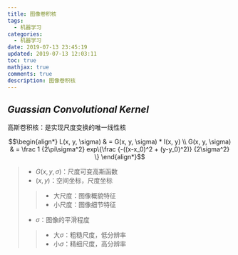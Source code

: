 ```yaml
---
title: 图像卷积核
tags:
  - 机器学习
categories:
  - 机器学习
date: 2019-07-13 23:45:19
updated: 2019-07-13 12:03:11
toc: true
mathjax: true
comments: true
description: 图像卷积核
---
```


##	*Guassian Convolutional Kernel*

高斯卷积核：是实现尺度变换的唯一线性核

$$\begin{align*}
L(x, y, \sigma) & = G(x, y, \sigma) * I(x, y) \\
G(x, y, \sigma) & = \frac 1 {2\pi\sigma^2}
	exp\{\frac {-((x-x_0)^2 + (y-y_0)^2)} {2\sigma^2} \}
\end{align*}$$

> - $G(x,y,\sigma)$：尺度可变高斯函数
> - $(x,y)$：空间坐标，尺度坐标
> > -	大尺度：图像概貌特征
> > -	小尺度：图像细节特征
> - $\sigma$：图像的平滑程度
> > -	大$\sigma$：粗糙尺度，低分辨率
> > -	小$\sigma$：精细尺度，高分辨率

